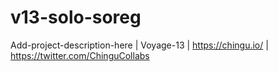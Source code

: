 # v13-solo-soreg
Add-project-description-here | Voyage-13 | https://chingu.io/ | https://twitter.com/ChinguCollabs
